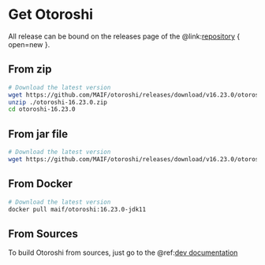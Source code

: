 # Get Otoroshi

All release can be bound on the releases page of the @link:[repository](https://github.com/MAIF/otoroshi/releases) { open=new }.

## From zip

```sh
# Download the latest version
wget https://github.com/MAIF/otoroshi/releases/download/v16.23.0/otoroshi-16.23.0.zip
unzip ./otoroshi-16.23.0.zip
cd otoroshi-16.23.0
```

## From jar file

```sh
# Download the latest version
wget https://github.com/MAIF/otoroshi/releases/download/v16.23.0/otoroshi.jar
```

## From Docker

```sh
# Download the latest version
docker pull maif/otoroshi:16.23.0-jdk11
```

## From Sources

To build Otoroshi from sources, just go to the @ref:[dev documentation](../dev.md)
